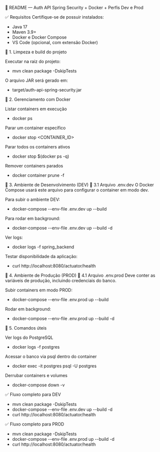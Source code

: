 📌 README — Auth API Spring Security + Docker + Perfis Dev e Prod

✅ Requisitos
Certifique-se de possuir instalados:
* Java 17
* Maven 3.9+
* Docker e Docker Compose
* VS Code (opcional, com extensão Docker)


🧹 1. Limpeza e build do projeto

Executar na raiz do projeto:
* mvn clean package -DskipTests

O arquivo JAR será gerado em:
* target/auth-api-spring-security.jar


🐳 2. Gerenciamento com Docker

Listar containers em execução
* docker ps

Parar um container específico
* docker stop <CONTAINER_ID>

Parar todos os containers ativos
* docker stop $(docker ps -q)

Remover containers parados
* docker container prune -f


🌱 3. Ambiente de Desenvolvimento (DEV)
📄 3.1 Arquivo .env.dev
O Docker Compose usará este arquivo para configurar o container em modo dev.

Para subir o ambiente DEV:
* docker-compose --env-file .env.dev up --build

Para rodar em background:
* docker-compose --env-file .env.dev up --build -d

Ver logs:
* docker logs -f spring_backend

Testar disponibilidade da aplicação:
* curl http://localhost:8080/actuator/health


🚀 4. Ambiente de Produção (PROD)
📄 4.1 Arquivo .env.prod
Deve conter as variáveis de produção, incluindo credenciais do banco.

Subir containers em modo PROD:
* docker-compose --env-file .env.prod up --build

Rodar em background:
* docker-compose --env-file .env.prod up --build -d


🧽 5. Comandos úteis

Ver logs do PostgreSQL
* docker logs -f postgres

Acessar o banco via psql dentro do container
* docker exec -it postgres psql -U postgres

Derrubar containers e volumes
* docker-compose down -v


✅ Fluxo completo para DEV
* mvn clean package -DskipTests
* docker-compose --env-file .env.dev up --build -d
* curl http://localhost:8080/actuator/health


✅ Fluxo completo para PROD
* mvn clean package -DskipTests
* docker-compose --env-file .env.prod up --build -d
* curl http://localhost:8080/actuator/health